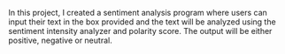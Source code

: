 In this project, I created a sentiment analysis program where users can input their text in the box 
provided and the text will be analyzed using the sentiment intensity analyzer and polarity score. 
The output will be either positive, negative or neutral.
